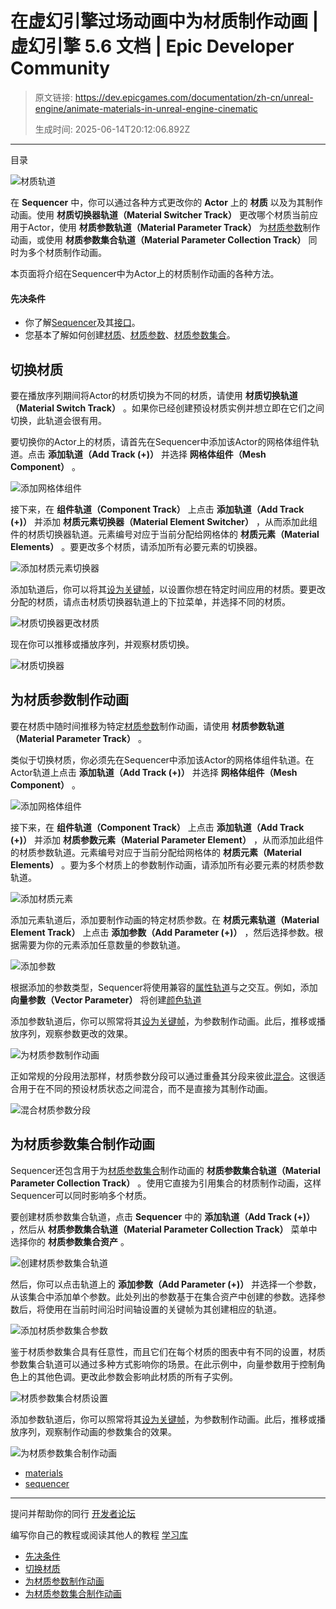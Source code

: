 # 在虚幻引擎过场动画中为材质制作动画 | 虚幻引擎 5.6 文档 | Epic Developer Community

> 原文链接: https://dev.epicgames.com/documentation/zh-cn/unreal-engine/animate-materials-in-unreal-engine-cinematic
> 
> 生成时间: 2025-06-14T20:12:06.892Z

---

目录

![材质轨道](https://dev.epicgames.com/community/api/documentation/image/2d9cd80f-9e90-4b3c-8c6c-8cdb50c86db3?resizing_type=fill&width=1920&height=335)

在 **Sequencer** 中，你可以通过各种方式更改你的 **Actor** 上的 **材质** 以及为其制作动画。使用 **材质切换器轨道（Material Switcher Track）** 更改哪个材质当前应用于Actor，使用 **材质参数轨道（Material Parameter Track）** 为[材质参数](/documentation/zh-cn/unreal-engine/instanced-materials-in-unreal-engine#materialparameterization)制作动画，或使用 **材质参数集合轨道（Material Parameter Collection Track）** 同时为多个材质制作动画。

本页面将介绍在Sequencer中为Actor上的材质制作动画的各种方法。

#### 先决条件

-   你了解[Sequencer](/documentation/zh-cn/unreal-engine/how-to-make-movies-in-unreal-engine)及其[接口](/documentation/zh-cn/unreal-engine/sequencer-cinematic-editor-unreal-engine)。
-   您基本了解如何创建[材质](/documentation/zh-cn/unreal-engine/unreal-engine-materials)、[材质参数](/documentation/zh-cn/unreal-engine/instanced-materials-in-unreal-engine#%E6%9D%90%E8%B4%A8%E5%8F%82%E6%95%B0%E5%8C%96)、[材质参数集合](/documentation/zh-cn/unreal-engine/using-material-parameter-collections-in-unreal-engine)。

## 切换材质

要在播放序列期间将Actor的材质切换为不同的材质，请使用 **材质切换轨道（Material Switch Track）** 。如果你已经创建预设材质实例并想立即在它们之间切换，此轨道会很有用。

要切换你的Actor上的材质，请首先在Sequencer中添加该Actor的网格体组件轨道。点击 **添加轨道（Add Track (+)）** 并选择 **网格体组件（Mesh Component）** 。

![添加网格体组件](https://d1iv7db44yhgxn.cloudfront.net/documentation/images/0b5938ee-53e6-4cdd-851d-9112fb4d2d25/switcher1.png)

接下来，在 **组件轨道（Component Track）** 上点击 **添加轨道（Add Track (+)）** 并添加 **材质元素切换器（Material Element Switcher）** ，从而添加此组件的材质切换器轨道。元素编号对应于当前分配给网格体的 **材质元素（Material Elements）** 。要更改多个材质，请添加所有必要元素的切换器。

![添加材质元素切换器](https://d1iv7db44yhgxn.cloudfront.net/documentation/images/ff92a4e2-bccd-4fcc-b376-bed492bafde6/switcher2.png)

添加轨道后，你可以将其[设为关键帧](/documentation/zh-cn/unreal-engine/creating-animation-keyframes-in-unreal-engine)，以设置你想在特定时间应用的材质。要更改分配的材质，请点击材质切换器轨道上的下拉菜单，并选择不同的材质。

![材质切换器更改材质](https://d1iv7db44yhgxn.cloudfront.net/documentation/images/c1135f9d-08e9-40ee-9803-104ca921c3d8/switcher3.png)

现在你可以推移或播放序列，并观察材质切换。

![材质切换器](https://d1iv7db44yhgxn.cloudfront.net/documentation/images/ef2b4c23-626f-4d6c-99ec-bf51325f6656/switcher4.gif)

## 为材质参数制作动画

要在材质中随时间推移为特定[材质参数](/documentation/zh-cn/unreal-engine/instanced-materials-in-unreal-engine#%E6%9D%90%E8%B4%A8%E5%8F%82%E6%95%B0%E5%8C%96)制作动画，请使用 **材质参数轨道（Material Parameter Track）** 。

类似于切换材质，你必须先在Sequencer中添加该Actor的网格体组件轨道。在Actor轨道上点击 **添加轨道（Add Track (+)）** 并选择 **网格体组件（Mesh Component）** 。

![添加网格体组件](https://d1iv7db44yhgxn.cloudfront.net/documentation/images/b23dd99e-c453-407e-aecf-4099a380aa10/switcher1.png)

接下来，在 **组件轨道（Component Track）** 上点击 **添加轨道（Add Track (+)）** 并添加 **材质参数元素（Material Parameter Element）** ，从而添加此组件的材质参数轨道。元素编号对应于当前分配给网格体的 **材质元素（Material Elements）** 。要为多个材质上的参数制作动画，请添加所有必要元素的材质参数轨道。

![添加材质元素](https://d1iv7db44yhgxn.cloudfront.net/documentation/images/fe7af111-cf87-4b99-96c8-3b1a570f5e54/param1.png)

添加元素轨道后，添加要制作动画的特定材质参数。在 **材质元素轨道（Material Element Track）** 上点击 **添加参数（Add Parameter (+)）** ，然后选择参数。根据需要为你的元素添加任意数量的参数轨道。

![添加参数](https://d1iv7db44yhgxn.cloudfront.net/documentation/images/7ad20fa2-3356-484a-9d41-60ff4b111b48/param2.png)

根据添加的参数类型，Sequencer将使用兼容的[属性轨道](/documentation/zh-cn/unreal-engine/cinematic-transform-and-property-tracks-in-unreal-engine#%E5%B1%9E%E6%80%A7%E8%BD%A8%E9%81%93)与之交互。例如，添加 **向量参数（Vector Parameter）** 将创建[颜色轨道](/documentation/zh-cn/unreal-engine/cinematic-transform-and-property-tracks-in-unreal-engine#%E9%A2%9C%E8%89%B2)

添加参数轨道后，你可以照常将其[设为关键帧](/documentation/zh-cn/unreal-engine/creating-animation-keyframes-in-unreal-engine)，为参数制作动画。此后，推移或播放序列，观察参数更改的效果。

![为材质参数制作动画](https://d1iv7db44yhgxn.cloudfront.net/documentation/images/2e70fda3-11b7-49a8-a9db-6d4b21ed7ce9/param3.gif)

正如常规的分段用法那样，材质参数分段可以通过重叠其分段来彼此[混合](/documentation/zh-cn/unreal-engine/creating-animation-keyframes-in-unreal-engine#%E6%B7%B7%E5%90%88)。这很适合用于在不同的预设材质状态之间混合，而不是直接为其制作动画。

![混合材质参数分段](https://d1iv7db44yhgxn.cloudfront.net/documentation/images/f7986bfd-727a-46fa-b4a8-4cb990e41a74/param4.gif)

## 为材质参数集合制作动画

Sequencer还包含用于为[材质参数集合](/documentation/zh-cn/unreal-engine/using-material-parameter-collections-in-unreal-engine)制作动画的 **材质参数集合轨道（Material Parameter Collection Track）** 。使用它直接为引用集合的材质制作动画，这样Sequencer可以同时影响多个材质。

要创建材质参数集合轨道，点击 **Sequencer** 中的 **添加轨道（Add Track (+)）** ，然后从 **材质参数集合轨道（Material Parameter Collection Track）** 菜单中选择你的 **材质参数集合资产** 。

![创建材质参数集合轨道](https://d1iv7db44yhgxn.cloudfront.net/documentation/images/af5c1231-d502-49cd-808d-94bcd2b3ee2a/createtrack.png)

然后，你可以点击轨道上的 **添加参数（Add Parameter (+)）** 并选择一个参数，从该集合中添加单个参数。此处列出的参数基于在集合资产中创建的参数。选择参数后，将使用在当前时间沿时间轴设置的关键帧为其创建相应的轨道。

![添加材质参数集合参数](https://d1iv7db44yhgxn.cloudfront.net/documentation/images/08d51fec-515d-4b05-a217-2ac02ae1edcd/createparam.png)

鉴于材质参数集合具有任意性，而且它们在每个材质的图表中有不同的设置，材质参数集合轨道可以通过多种方式影响你的场景。在此示例中，向量参数用于控制角色上的其他色调。更改此参数会影响此材质的所有子实例。

![材质参数集合材质设置](https://d1iv7db44yhgxn.cloudfront.net/documentation/images/4f6b5b8e-95ab-48d7-8b5c-37cbf0d2b8d1/materialsetup.png)

添加参数轨道后，你可以照常将其[设为关键帧](/documentation/zh-cn/unreal-engine/creating-animation-keyframes-in-unreal-engine)，为参数制作动画。此后，推移或播放序列，观察制作动画的参数集合的效果。

![为材质参数集合制作动画](https://d1iv7db44yhgxn.cloudfront.net/documentation/images/02643447-5fb4-4f9b-b2cf-463d49029cda/collection.gif)

-   [materials](https://dev.epicgames.com/community/search?query=materials)
-   [sequencer](https://dev.epicgames.com/community/search?query=sequencer)

* * *

提问并帮助你的同行 [开发者论坛](https://forums.unrealengine.com/categories?tag=unreal-engine)

编写你自己的教程或阅读其他人的教程 [学习库](https://dev.epicgames.com/community/unreal-engine/learning)

-   [先决条件](/documentation/zh-cn/unreal-engine/animate-materials-in-unreal-engine-cinematic#%E5%85%88%E5%86%B3%E6%9D%A1%E4%BB%B6)
-   [切换材质](/documentation/zh-cn/unreal-engine/animate-materials-in-unreal-engine-cinematic#%E5%88%87%E6%8D%A2%E6%9D%90%E8%B4%A8)
-   [为材质参数制作动画](/documentation/zh-cn/unreal-engine/animate-materials-in-unreal-engine-cinematic#%E4%B8%BA%E6%9D%90%E8%B4%A8%E5%8F%82%E6%95%B0%E5%88%B6%E4%BD%9C%E5%8A%A8%E7%94%BB)
-   [为材质参数集合制作动画](/documentation/zh-cn/unreal-engine/animate-materials-in-unreal-engine-cinematic#%E4%B8%BA%E6%9D%90%E8%B4%A8%E5%8F%82%E6%95%B0%E9%9B%86%E5%90%88%E5%88%B6%E4%BD%9C%E5%8A%A8%E7%94%BB)